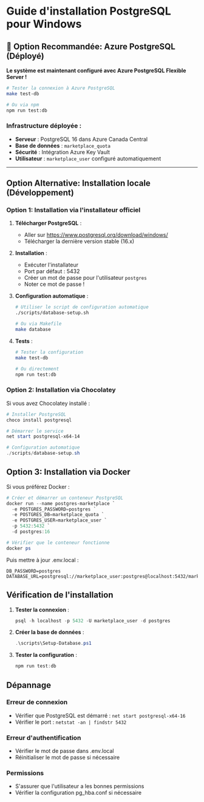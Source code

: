 # Guide d'installation PostgreSQL pour Windows

## 🚀 Option Recommandée: Azure PostgreSQL (Déployé)

**Le système est maintenant configuré avec Azure PostgreSQL Flexible Server !**

```bash
# Tester la connexion à Azure PostgreSQL
make test-db

# Ou via npm
npm run test:db
```

### Infrastructure déployée :
- **Serveur** : PostgreSQL 16 dans Azure Canada Central
- **Base de données** : `marketplace_quota` 
- **Sécurité** : Intégration Azure Key Vault
- **Utilisateur** : `marketplace_user` configuré automatiquement

---

## Option Alternative: Installation locale (Développement)

### Option 1: Installation via l'installateur officiel

1. **Télécharger PostgreSQL** :
   - Aller sur https://www.postgresql.org/download/windows/
   - Télécharger la dernière version stable (16.x)

2. **Installation** :
   - Exécuter l'installateur
   - Port par défaut : 5432
   - Créer un mot de passe pour l'utilisateur `postgres`
   - Noter ce mot de passe !

3. **Configuration automatique** :
   ```bash
   # Utiliser le script de configuration automatique
   ./scripts/database-setup.sh
   
   # Ou via Makefile
   make database
   ```

4. **Tests** :
   ```bash
   # Tester la configuration
   make test-db
   
   # Ou directement
   npm run test:db
   ```

### Option 2: Installation via Chocolatey

Si vous avez Chocolatey installé :

```powershell
# Installer PostgreSQL
choco install postgresql

# Démarrer le service
net start postgresql-x64-14

# Configuration automatique
./scripts/database-setup.sh
```

## Option 3: Installation via Docker

Si vous préférez Docker :

```powershell
# Créer et démarrer un conteneur PostgreSQL
docker run --name postgres-marketplace `
  -e POSTGRES_PASSWORD=postgres `
  -e POSTGRES_DB=marketplace_quota `
  -e POSTGRES_USER=marketplace_user `
  -p 5432:5432 `
  -d postgres:16

# Vérifier que le conteneur fonctionne
docker ps
```

Puis mettre à jour .env.local :
```env
DB_PASSWORD=postgres
DATABASE_URL=postgresql://marketplace_user:postgres@localhost:5432/marketplace_quota
```

## Vérification de l'installation

1. **Tester la connexion** :
   ```powershell
   psql -h localhost -p 5432 -U marketplace_user -d postgres
   ```

2. **Créer la base de données** :
   ```powershell
   .\scripts\Setup-Database.ps1
   ```

3. **Tester la configuration** :
   ```powershell
   npm run test:db
   ```

## Dépannage

### Erreur de connexion
- Vérifier que PostgreSQL est démarré : `net start postgresql-x64-16`
- Vérifier le port : `netstat -an | findstr 5432`

### Erreur d'authentification
- Vérifier le mot de passe dans .env.local
- Réinitialiser le mot de passe si nécessaire

### Permissions
- S'assurer que l'utilisateur a les bonnes permissions
- Vérifier la configuration pg_hba.conf si nécessaire
